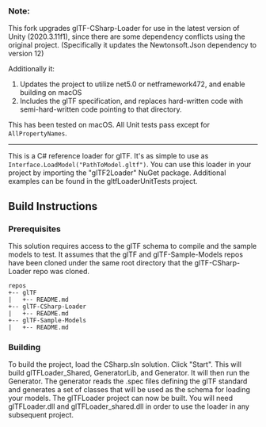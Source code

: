 ### Note:
This fork upgrades glTF-CSharp-Loader for use in the latest version of Unity (2020.3.11f1), since there are some dependency conflicts using the original project. (Specifically it updates the Newtonsoft.Json dependency to version 12)

Additionally it:
1. Updates the project to utilize net5.0 or netframework472, and enable building on macOS
2. Includes the glTF specification, and replaces hard-written code with semi-hard-written code pointing to that directory.

This has been tested on macOS. All Unit tests pass except for `AllPropertyNames`.

---

This is a C# reference loader for glTF.  It's as simple to use as `Interface.LoadModel("PathToModel.gltf")`.  You can use this loader in your project by importing the "glTF2Loader" NuGet package.  Additional examples can be found in the gltfLoaderUnitTests project.

## Build Instructions

### Prerequisites

This solution requires access to the glTF schema to compile and the sample models to test. It assumes that the glTF and glTF-Sample-Models repos have been cloned under the same root directory that the glTF-CSharp-Loader repo was cloned.

```
repos
+-- glTF
|   +-- README.md
+-- glTF-CSharp-Loader
|   +-- README.md
+-- glTF-Sample-Models
|   +-- README.md
```

### Building

To build the project, load the CSharp.sln solution.  Click "Start". This will build glTFLoader_Shared, GeneratorLib, and Generator. It will then run the Generator. The generator reads the .spec files defining the glTF standard and generates a set of classes that will be used as the schema for loading your models. The glTFLoader project can now be built.  You will need glTFLoader.dll and glTFLoader_shared.dll in order to use the loader in any subsequent project.
